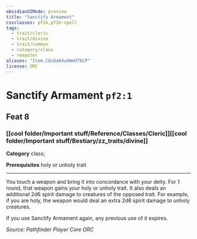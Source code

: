 ```yaml
---
obsidianUIMode: preview
title: "Sanctify Armament"
cssclasses: pf2e,pf2e-spell
tags:
  - trait/cleric
  - trait/divine
  - trait/common
  - category/class
  - remaster
aliases: "Item.CQsbaK4uOWmUT6CP"
license: ORC
---
```

# Sanctify Armament `pf2:1`
## Feat 8
### [[cool folder/Important stuff/Reference/Classes/Cleric]][[cool folder/Important stuff/Bestiary/zz_traits/divine]]

**Category** class; 



**Prerequisites** holy or unholy trait
* * *
You touch a weapon and bring it into concordance with your deity. For 1 round, that weapon gains your holy or unholy trait. It also deals an additional 2d6 spirit damage to creatures of the opposed trait. For example, if you are holy, the weapon would deal an extra 2d6 spirit damage to unholy creatures.

If you use Sanctify Armament again, any previous use of it expires.

*Source: Pathfinder Player Core*
*ORC*